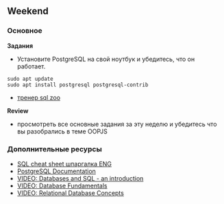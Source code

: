 ## Weekend

### Основное

**Задания**

- Установите PostgreSQL на свой ноутбук и убедитесь, что он работает.
```
sudo apt update
sudo apt install postgresql postgresql-contrib

```

- [тренер sql zoo](https://sqlzoo.net/wiki/SELECT_basics)

**Review**
- просмотреть все основные задания за эту неделю и убедитесь что вы разобрались в теме OOPJS


### Дополнительные ресурсы
- [SQL cheat sheet шпаргалка ENG](http://files.zeroturnaround.com/pdf/zt_sql_cheat_sheet.pdf)
- [PostgreSQL Documentation](https://www.postgresql.org/docs/)
- [VIDEO: Databases and SQL - an introduction](http://www.youtube.com/watch?v=SVV7HjKmFY4)
- [VIDEO: Database Fundamentals](http://www.youtube.com/watch?v=xNJZYX6tpWU)
- [VIDEO: Relational Database Concepts](https://www.youtube.com/watch?v=NvrpuBAMddw)
